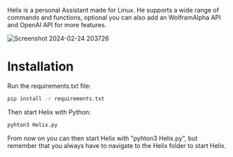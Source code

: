 Helix is a personal Assistant made for Linux. He supports a wide range of commands and functions, optional you can also
add an WolframAlpha API and OpenAI API for more features. 

![Screenshot 2024-02-24 203726](https://github.com/PaulPoandl/Helix/assets/75140549/33e9dad9-d41d-4ec9-a8a0-47be3bff7ac7)

# Installation

Run the requirements.txt file:
```bash
pip install -r requirements.txt
```
Then start Helix with Python:
```bash
pyhton3 Helix.py
```
From now on you can then start Helix with "pyhton3 Helix.py", but remember that you always have to navigate to the Helix
folder to start Helix.
